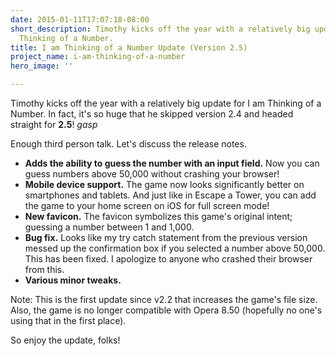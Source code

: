 ```yaml
---
date: 2015-01-11T17:07:18-08:00
short_description: Timothy kicks off the year with a relatively big update for I am
  Thinking of a Number.
title: I am Thinking of a Number Update (Version 2.5)
project_name: i-am-thinking-of-a-number
hero_image: ''

---
```

Timothy kicks off the year with a relatively big update for I am Thinking of a Number. In fact, it's so huge that he skipped version 2.4 and headed straight for **2.5**! _gasp_

Enough third person talk. Let's discuss the release notes.

* **Adds the ability to guess the number with an input field.** Now you can guess numbers above 50,000 without crashing your browser!
* **Mobile device support.** The game now looks significantly better on smartphones and tablets. And just like in Escape a Tower, you can add the game to your home screen on iOS for full screen mode!
* **New favicon.** The favicon symbolizes this game's original intent; guessing a number between 1 and 1,000.
* **Bug fix.** Looks like my try catch statement from the previous version messed up the confirmation box if you selected a number above 50,000. This has been fixed. I apologize to anyone who crashed their browser from this.
* **Various minor tweaks.**

Note: This is the first update since v2.2 that increases the game's file size. Also, the game is no longer compatible with Opera 8.50 (hopefully no one's using that in the first place).

So enjoy the update, folks!